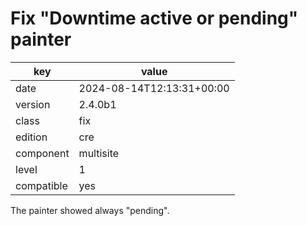 [//]: # (werk v2)
# Fix "Downtime active or pending" painter

key        | value
---------- | ---
date       | 2024-08-14T12:13:31+00:00
version    | 2.4.0b1
class      | fix
edition    | cre
component  | multisite
level      | 1
compatible | yes

The painter showed always "pending".
